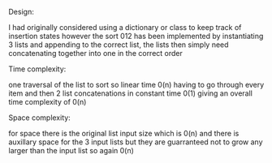 Design:

I had originally considered using a dictionary or class to keep track of insertion states however the sort 012 has been implemented by instantiating 3 lists and appending to the correct list, the lists then simply need concatenating together into one in the correct order

Time complexity:

one traversal of the list to sort so linear time 0(n) having to go through every item and then 2 list concatenations in constant time 0(1) giving an overall time complexity of 0(n)

Space complexity:

for space there is the original list input size which is 0(n) and there is auxillary space for the 3 input lists but they are guarranteed not to grow any larger than the input list so again 0(n)
